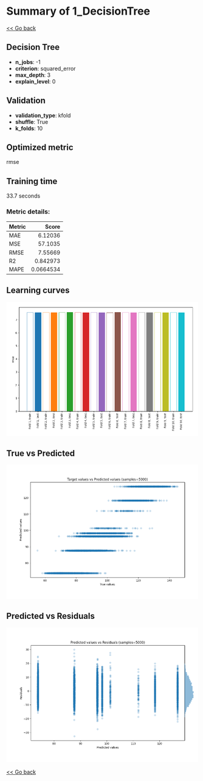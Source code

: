 # Summary of 1_DecisionTree

[<< Go back](../README.md)


## Decision Tree
- **n_jobs**: -1
- **criterion**: squared_error
- **max_depth**: 3
- **explain_level**: 0

## Validation
 - **validation_type**: kfold
 - **shuffle**: True
 - **k_folds**: 10

## Optimized metric
rmse

## Training time

33.7 seconds

### Metric details:
| Metric   |      Score |
|:---------|-----------:|
| MAE      |  6.12036   |
| MSE      | 57.1035    |
| RMSE     |  7.55669   |
| R2       |  0.842973  |
| MAPE     |  0.0664534 |



## Learning curves
![Learning curves](learning_curves.png)
## True vs Predicted

![True vs Predicted](true_vs_predicted.png)


## Predicted vs Residuals

![Predicted vs Residuals](predicted_vs_residuals.png)



[<< Go back](../README.md)
